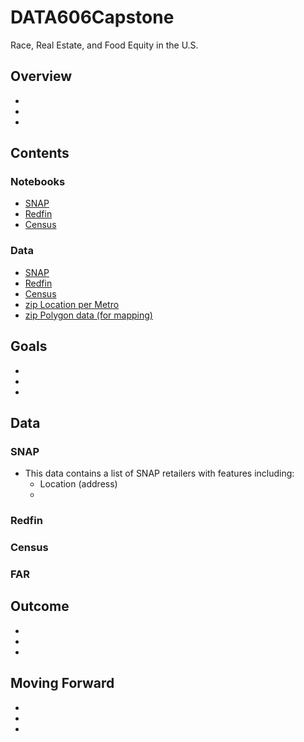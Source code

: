 # DATA606Capstone
Race, Real Estate, and Food Equity in the U.S.


## Overview
-
-
-
## Contents
### Notebooks
- [SNAP]()
- [Redfin]()
- [Census]()
### Data
- [SNAP]()
- [Redfin]()
- [Census]()
- [zip Location per Metro]()
- [zip Polygon data (for mapping)]()
## Goals
-
-
-
## Data
### SNAP
- This data contains a list of SNAP retailers with features including:
  - Location (address)
  - 
### Redfin
### Census
### FAR

## Outcome
-
-
-
## Moving Forward
-
-
-
